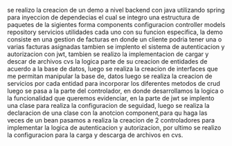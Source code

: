se realizo la creacion de un demo a nivel backend con java utilizando spring para inyeccion de 
dependecias el cual se integro una estructura de paquetes de la sigientes forma components configuracion controller models repository 
servicios utilidades cada uno con su funcion especifica, la demo consiste en una gestion de facturas en donde un cliente podria tener una o 
varias facturas asignadas tambien se implento el sistema de autenticacion y autorizacion con jwt, tambien se realizo la implementacion de cargar y 
descar de archivos cvs la logica parte de su creacion de entidades de acuerdo a la base de datos, luego se realiza la creacion de interfaces que me 
permitan manipular la base de, datos luego se realiza la creacion de servicios por cada entidad para incorporar los diferentes metodos de crud luego se pasa a la parte del 
controlador, en donde desarrollamos la logica o la funcionalidad que queremos evidenciar, en la parte de jwt se implento una clase para realiza la configuracion de seguidad, 
luego se realiza la declaracion de una clase con la anotcion component,para qu haga las veces de un bean pasamos a realiza la creacion de 2 controladores para implementar 
la logica de autenticacion y autorizacion, 
por ultimo se realizo la configuracion para la carga y descarga de archivos en cvs.

